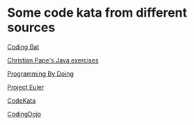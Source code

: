 Some code kata from different sources
=====================================

[Coding Bat](http://codingbat.com/)

[Christian Pape's Java exercises](http://www.home.hs-karlsruhe.de/~pach0003/informatik_1/aufgaben/en/java.html)

[Programming By Doing](http://programmingbydoing.com/)

[Project Euler](http://projecteuler.net/)

[CodeKata](http://codekata.com/)

[CodingDojo](http://codingdojo.org)
